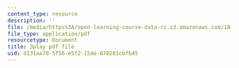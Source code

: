 ```yaml
---
content_type: resource
description: ''
file: /media/https%3A/open-learning-course-data-rc.s3.amazonaws.com/18-01sc-single-variable-calculus-fall-2010/d131aa705f56e5f2154e670281cbfb45_7K1sB05pE0A.pdf
file_type: application/pdf
resourcetype: Document
title: 3play pdf file
uid: d131aa70-5f56-e5f2-154e-670281cbfb45
---
```

